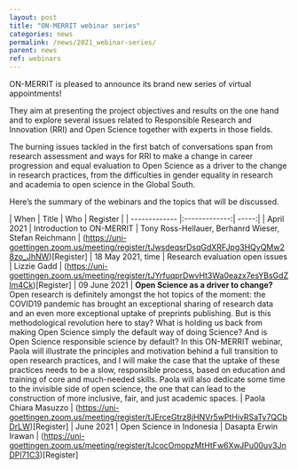 ```yaml
---
layout: post
title: "ON-MERRIT webinar series"
categories: news
permalink: /news/2021_webinar-series/
parent: news
ref: webinars
---
```

ON-MERRIT is pleased to announce its brand new series of virtual appointments! 

They aim at presenting the project objectives and results on the one hand and to explore several issues related to Responsible Research and Innovation (RRI) and Open Science together with experts in those fields. 

The burning issues tackled in the first batch of conversations span from research assessment and ways for RRI to make a change in career progression and equal evaluation to Open Science as a driver to the change in research practices, from the difficulties in gender equality in research and academia to open science in the Global South.

Here’s the summary of the webinars and the topics that will be discussed.

| When          | Title         | Who   |   Register |
| ------------- |:-------------:| -----:|
|  April 2021  | Introduction to ON-MERRIT | Tony Ross-Hellauer, Berhanrd Wieser, Stefan Reichmann | (https://uni-goettingen.zoom.us/meeting/register/tJwsdeqsrDsqGdXRFJpg3HQyQMw28zo_JhNW)[Register]
| 18 May 2021, time    | Research evaluation open issues      |  Lizzie Gadd |  (https://uni-goettingen.zoom.us/meeting/register/tJYrfuqprDwvHt3Wa0eazx7esYBsGdZlm4Ck)[Register]
| 09 June 2021 | **Open Science as a driver to change?**  
Open research is definitely amongst the hot topics of the moment: the COVID19 pandemic has brought an exceptional sharing of research data and an even more exceptional uptake of preprints publishing. But is this methodological revolution here to stay? What is holding us back from making Open Science simply the default way of doing Science? And is Open Science responsible science by default? In this ON-MERRIT webinar, Paola will illustrate the principles and motivation behind a full transition to open research practices, and I will make the case that the uptake of these practices needs to be a slow, responsible process, based on education and training of core and much-needed skills. Paola will also dedicate some time to the invisible side of open science, the one that can lead to the construction of more inclusive, fair, and just academic spaces.
      |   Paola Chiara Masuzzo | (https://uni-goettingen.zoom.us/meeting/register/tJErceGtrz8jHNVr5wPtHivRSaTy7QCbDrLW)[Register]
| June 2021  | Open Science in Indonesia | Dasapta Erwin Irawan | (https://uni-goettingen.zoom.us/meeting/register/tJcocOmopzMtHtFw6XwJPu00uv3JnDPl71C3)[Register]
